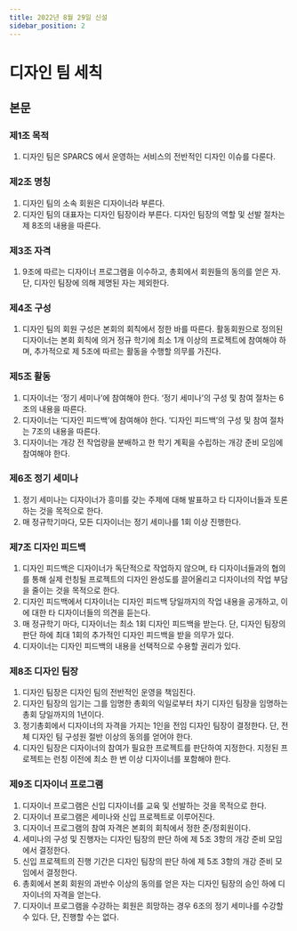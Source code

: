 ```yaml
---
title: 2022년 8월 29일 신설
sidebar_position: 2
---
```


# 디자인 팀 세칙

## 본문

### 제1조 목적

1. 디자인 팀은 SPARCS 에서 운영하는 서비스의 전반적인 디자인 이슈를 다룬다.

### 제2조 명칭

1. 디자인 팀의 소속 회원은 디자이너라 부른다.
2. 디자인 팀의 대표자는 디자인 팀장이라 부른다. 디자인 팀장의 역할 및 선발 절차는 제 8조의 내용을 따른다.

### 제3조 자격

1. 9조에 따르는 디자이너 프로그램을 이수하고, 총회에서 회원들의 동의를 얻은 자. 단, 디자인 팀장에 의해 제명된 자는 제외한다.

### 제4조 구성

1. 디자인 팀의 회원 구성은 본회의 회칙에서 정한 바를 따른다. 활동회원으로 정의된 디자이너는 본회 회칙에 의거 정규 학기에 최소 1개 이상의 프로젝트에 참여해야 하며, 추가적으로 제 5조에 따르는 활동을 수행할 의무를 가진다.

### 제5조 활동

1. 디자이너는 ‘정기 세미나’에 참여해야 한다. ‘정기 세미나’의 구성 및 참여 절차는 6조의 내용을 따른다.
2. 디자이너는 ‘디자인 피드백’에 참여해야 한다. ‘디자인 피드백’의 구성 및 참여 절차는 7조의 내용을 따른다.
3. 디자이너는 개강 전 작업량을 분배하고 한 학기 계획을 수립하는 개강 준비 모임에 참여해야 한다.

### 제6조 정기 세미나

1. 정기 세미나는 디자이너가 흥미를 갖는 주제에 대해 발표하고 타 디자이너들과 토론하는 것을 목적으로 한다.
2. 매 정규학기마다, 모든 디자이너는 정기 세미나를 1회 이상 진행한다.

### 제7조 디자인 피드백

1. 디자인 피드백은 디자이너가 독단적으로 작업하지 않으며, 타 디자이너들과의 협의를 통해 실제 런칭될 프로젝트의 디자인 완성도를 끌어올리고 디자이너의 작업 부담을 줄이는 것을 목적으로 한다.
2. 디자인 피드백에서 디자이너는 디자인 피드백 당일까지의 작업 내용을 공개하고, 이에 대한 타 디자이너들의 의견을 듣는다.
3. 매 정규학기 마다, 디자이너는 최소 1회 디자인 피드백을 받는다. 단, 디자인 팀장의 판단 하에 최대 1회의 추가적인 디자인 피드백을 받을 의무가 있다.
4. 디자이너는 디자인 피드백의 내용을 선택적으로 수용할 권리가 있다.

### 제8조 디자인 팀장

1. 디자인 팀장은 디자인 팀의 전반적인 운영을 책임진다.
2. 디자인 팀장의 임기는 그를 임명한 총회의 익일로부터 차기 디자인 팀장을 임명하는 총회 당일까지의 1년이다.
3. 정기총회에서 디자이너의 자격을 가지는 1인을 전임 디자인 팀장이 결정한다. 단, 전체 디자인 팀 구성원 절반 이상의 동의를 얻어야 한다.
4. 디자인 팀장은 디자이너의 참여가 필요한 프로젝트를 판단하여 지정한다. 지정된 프로젝트는 런칭 이전에 최소 한 번 이상 디자이너를 포함해야 한다.

### 제9조 디자이너 프로그램

1. 디자이너 프로그램은 신입 디자이너를 교육 및 선발하는 것을 목적으로 한다.
2. 디자이너 프로그램은 세미나와 신입 프로젝트로 이루어진다.
3. 디자이너 프로그램의 참여 자격은 본회의 회칙에서 정한 준/정회원이다.
4. 세미나의 구성 및 진행자는 디자인 팀장의 판단 하에 제 5조 3항의 개강 준비 모임에서 결정한다.
5. 신입 프로젝트의 진행 기간은 디자인 팀장의 판단 하에 제 5조 3항의 개강 준비 모임에서 결정한다.
6. 총회에서 본회 회원의 과반수 이상의 동의를 얻은 자는 디자인 팀장의 승인 하에 디자이너의 자격을 얻는다.
7. 디자이너 프로그램을 수강하는 회원은 희망하는 경우 6조의 정기 세미나를 수강할 수 있다. 단, 진행할 수는 없다.
